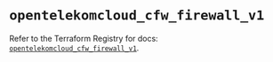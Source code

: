 # `opentelekomcloud_cfw_firewall_v1`

Refer to the Terraform Registry for docs: [`opentelekomcloud_cfw_firewall_v1`](https://registry.terraform.io/providers/opentelekomcloud/opentelekomcloud/1.36.42/docs/resources/cfw_firewall_v1).
